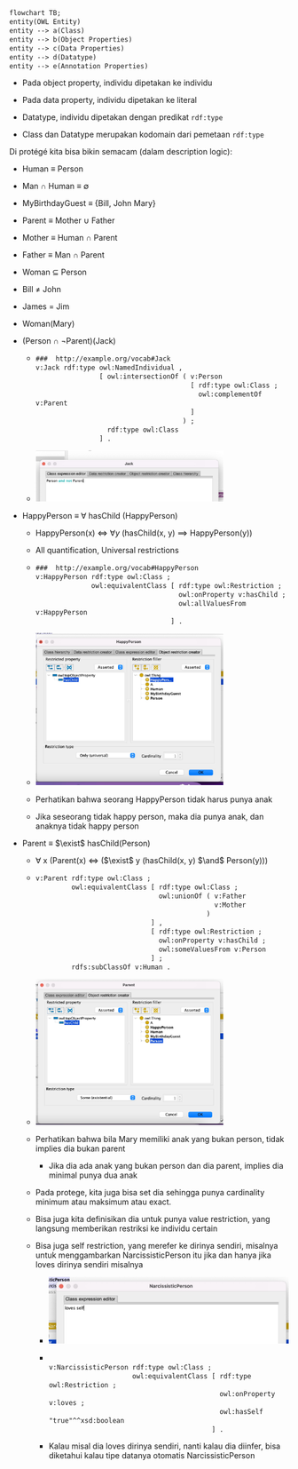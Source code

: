 ```	mermaid
flowchart TB;
entity(OWL Entity)
entity --> a(Class)
entity --> b(Object Properties)
entity --> c(Data Properties)
entity --> d(Datatype)
entity --> e(Annotation Properties)
```

- Pada object property, individu dipetakan ke individu

- Pada data property, individu dipetakan ke literal

- Datatype, individu dipetakan dengan predikat `rdf:type`
- Class dan Datatype merupakan kodomain dari pemetaan `rdf:type`

Di protégé kita bisa bikin semacam (dalam description logic):

- Human $\equiv$ Person

- Man $\cap$ Human $\equiv$ $\emptyset$ 

- MyBirthdayGuest $\equiv$ {Bill, John Mary}

- Parent $\equiv$ Mother $\cup$ Father

- Mother $\equiv$ Human $\cap$ Parent

- Father $\equiv$ Man $\cap$ Parent

- Woman $\subseteq$ Person

- Bill $\neq$ John

- James = Jim

- Woman(Mary)

- (Person $\cap$ $\neg$Parent)(Jack)

  - ```turtle
    ###  http://example.org/vocab#Jack
    v:Jack rdf:type owl:NamedIndividual ,
                    [ owl:intersectionOf ( v:Person
                                           [ rdf:type owl:Class ;
                                             owl:complementOf v:Parent
                                           ]
                                         ) ;
                      rdf:type owl:Class
                    ] .
    ```

  - <img src="assets/image-20221115083329118.png" alt="image-20221115083329118" style="zoom:33%;" />

- HappyPerson $\equiv$ $\forall$ hasChild (HappyPerson)

  - HappyPerson(x) $\iff$ $\forall y$ (hasChild(x, y) $\implies$ HappyPerson(y))

  - All quantification, Universal restrictions

  - ```
    ###  http://example.org/vocab#HappyPerson
    v:HappyPerson rdf:type owl:Class ;
                  owl:equivalentClass [ rdf:type owl:Restriction ;
                                        owl:onProperty v:hasChild ;
                                        owl:allValuesFrom v:HappyPerson
                                      ] .
    ```

  - <img src="assets/image-20221115084449749.png" alt="image-20221115084449749" style="zoom:33%;" />

  - Perhatikan bahwa seorang HappyPerson tidak harus punya anak

  - Jika seseorang tidak happy person, maka dia punya anak, dan anaknya tidak happy person

- Parent $\equiv$ $\exist$ hasChild(Person)

  - $\forall$ x (Parent(x) $\iff$ ($\exist$ y (hasChild(x, y) $\and$ Person(y)))

  - ```turtle
    v:Parent rdf:type owl:Class ;
             owl:equivalentClass [ rdf:type owl:Class ;
                                   owl:unionOf ( v:Father
                                                 v:Mother
                                               )
                                 ] ,
                                 [ rdf:type owl:Restriction ;
                                   owl:onProperty v:hasChild ;
                                   owl:someValuesFrom v:Person
                                 ] ;
             rdfs:subClassOf v:Human .
    ```

  - <img src="assets/image-20221115085315544.png" alt="image-20221115085315544" style="zoom:33%;" />

  - Perhatikan bahwa bila Mary memiliki anak yang bukan person, tidak implies dia bukan parent

    - Jika dia ada anak yang bukan person dan dia parent, implies dia minimal punya dua anak

  - Pada protege, kita juga bisa set dia sehingga punya cardinality minimum atau maksimum atau exact.

  - Bisa juga kita definisikan dia untuk punya value restriction, yang langsung memberikan restriksi ke individu certain

  - Bisa juga self restriction, yang merefer ke dirinya sendiri, misalnya untuk menggambarkan NarcissisticPerson itu jika dan hanya jika loves dirinya sendiri misalnya

    - ![image-20221115090052203](assets/image-20221115090052203.png)

    - ```turtle
      
      v:NarcissisticPerson rdf:type owl:Class ;
                           owl:equivalentClass [ rdf:type owl:Restriction ;
                                                 owl:onProperty v:loves ;
                                                 owl:hasSelf "true"^^xsd:boolean
                                               ] .
      ```

    - Kalau misal dia loves dirinya sendiri, nanti kalau dia diinfer, bisa diketahui kalau tipe datanya otomatis NarcissisticPerson